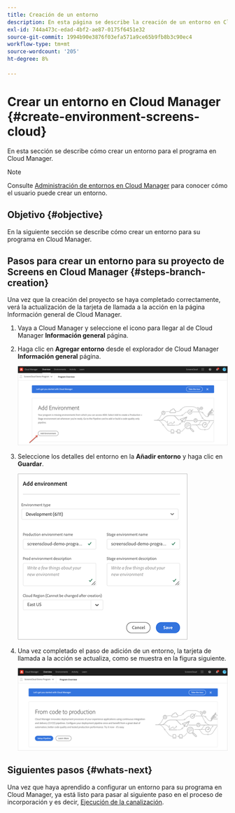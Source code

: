 ```yaml
---
title: Creación de un entorno
description: En esta página se describe la creación de un entorno en Cloud Manager para Pantallas as a Cloud Service.
exl-id: 744a473c-edad-4bf2-ae87-0175f6451e32
source-git-commit: 1994b90e3876f03efa571a9ce65b9fb8b3c90ec4
workflow-type: tm+mt
source-wordcount: '205'
ht-degree: 8%

---
```


# Crear un entorno en Cloud Manager {#create-environment-screens-cloud}

En esta sección se describe cómo crear un entorno para el programa en Cloud Manager.

>[!NOTE]
>Consulte [Administración de entornos en Cloud Manager](https://experienceleague.adobe.com/docs/experience-manager-cloud-service/implementing/using-cloud-manager/manage-environments.html?lang=es) para conocer cómo el usuario puede crear un entorno.

## Objetivo {#objective}

En la siguiente sección se describe cómo crear un entorno para su programa en Cloud Manager.

## Pasos para crear un entorno para su proyecto de Screens en Cloud Manager {#steps-branch-creation}

Una vez que la creación del proyecto se haya completado correctamente, verá la actualización de la tarjeta de llamada a la acción en la página Información general de Cloud Manager.

1. Vaya a Cloud Manager y seleccione el icono para llegar al de Cloud Manager **Información general** página.

1. Haga clic en **Agregar entorno** desde el explorador de Cloud Manager **Información general** página.

   ![imagen](/help/screens-cloud/assets/onboarding/add-environ1.png)

1. Seleccione los detalles del entorno en la **Añadir entorno** y haga clic en **Guardar**.

   ![imagen](/help/screens-cloud/assets/onboarding/add-environ2.png)

1. Una vez completado el paso de adición de un entorno, la tarjeta de llamada a la acción se actualiza, como se muestra en la figura siguiente.

   ![imagen](/help/screens-cloud/assets/onboarding/add-environ3a.png)

## Siguientes pasos {#whats-next}

Una vez que haya aprendido a configurar un entorno para su programa en Cloud Manager, ya está listo para pasar al siguiente paso en el proceso de incorporación y es decir, [Ejecución de la canalización](/help/screens-cloud/onboarding-screens-cloud/running-a-pipeline.md).
